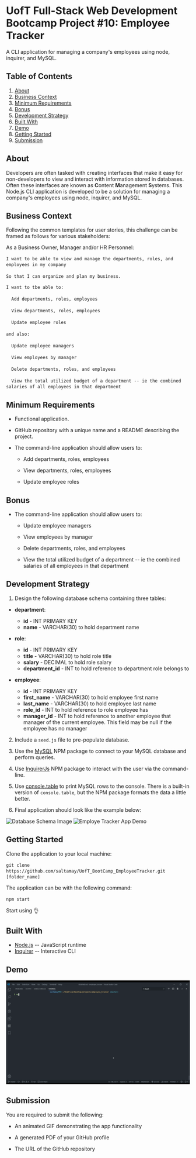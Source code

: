 # UofT Full-Stack Web Development Bootcamp Project #10: Employee Tracker

A CLI application for managing a company's employees using node, inquirer, and MySQL.

## Table of Contents

1. [About](#about)
1. [Business Context](#business-context)
1. [Minimum Requirements](#minimum-requirements)
1. [Bonus](#bonus)
1. [Development Strategy](#development-strategy)
1. [Built With](#built-with)
1. [Demo](#demo)
1. [Getting Started](#getting-started)
1. [Submission](#submission)

## About

Developers are often tasked with creating interfaces that make it easy for non-developers to view and interact with information stored in databases. Often these interfaces are known as **C**ontent **M**anagement **S**ystems. This Node.js CLI application is developed to be a solution for managing a company's employees using node, inquirer, and MySQL.

## Business Context

Following the common templates for user stories, this challenge can be framed as follows for various stakeholders:

As a Business Owner, Manager and/or HR Personnel:

```
I want to be able to view and manage the departments, roles, and employees in my company

So that I can organize and plan my business.
```

```
I want to tbe able to:
  
  Add departments, roles, employees

  View departments, roles, employees

  Update employee roles

and also:

  Update employee managers

  View employees by manager

  Delete departments, roles, and employees

  View the total utilized budget of a department -- ie the combined salaries of all employees in that department
```

## Minimum Requirements

* Functional application.

* GitHub repository with a unique name and a README describing the project.

* The command-line application should allow users to:

  * Add departments, roles, employees

  * View departments, roles, employees

  * Update employee roles

## Bonus

* The command-line application should allow users to:

  * Update employee managers

  * View employees by manager

  * Delete departments, roles, and employees

  * View the total utilized budget of a department -- ie the combined salaries of all employees in that department

## Development Strategy

1. Design the following database schema containing three tables:

* **department**:

  * **id** - INT PRIMARY KEY
  * **name** - VARCHAR(30) to hold department name

* **role**:

  * **id** - INT PRIMARY KEY
  * **title** -  VARCHAR(30) to hold role title
  * **salary** -  DECIMAL to hold role salary
  * **department_id** -  INT to hold reference to department role belongs to

* **employee**:

  * **id** - INT PRIMARY KEY
  * **first_name** - VARCHAR(30) to hold employee first name
  * **last_name** - VARCHAR(30) to hold employee last name
  * **role_id** - INT to hold reference to role employee has
  * **manager_id** - INT to hold reference to another employee that manager of the current employee. This field may be null if the employee has no manager

2. Include a `seed.js` file to pre-populate database.

3. Use the [MySQL](https://www.npmjs.com/package/mysql) NPM package to connect to your MySQL database and perform queries.

4. Use [InquirerJs](https://www.npmjs.com/package/inquirer/v/0.2.3) NPM package to interact with the user via the command-line.

5. Use [console.table](https://www.npmjs.com/package/console.table) to print MySQL rows to the console. There is a built-in version of `console.table`, but the NPM package formats the data a little better.

6. Final application should look like the example below:

<div>
  <img src="https://github.com/saltamay/UofT_BootCamp_EmployeeTracker/assets/schema.png" alt="Database Schema Image" style="width: 350px; height: 350px" />
  <img src="https://github.com/saltamay/UofT_BootCamp_EmployeeTracker/assets/employee-tracker.gif" alt="Employe Tracker App Demo"  style="width: 350px; height: 350px" />
</div>

## Getting Started

Clone the application to your local machine:

```
git clone https://github.com/saltamay/UofT_BootCamp_EmployeeTracker.git [folder_name]
```

The application can be with the following command:

```
npm start
```

Start using 👌

## Built With
* [Node.js](https://nodejs.org/en/docs/) -- JavaScript runtime
* [Inquirer](https://www.npmjs.com/package/inquirer) -- Interactive CLI

## Demo

![demo](./assets/profile-generator-demo.gif?raw=true)

## Submission

You are required to submit the following:

* An animated GIF demonstrating the app functionality

* A generated PDF of your GitHub profile

* The URL of the GitHub repository





